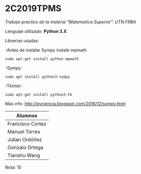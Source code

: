 # 2C2019TPMS

_Trabajo practico de la materia "Matematica Superior". UTN FRBA_

Lenguaje utilizado: **Python 3.X**

Librerias usadas:

-Antes de instalar Sympy instale mpmath
```
sudo apt-get install python-mpmath
```
-Sympy:
```
sudo apt install python3-sympy
```
-Tkinter:
```
sudo apt-get install python3-tk
```

Mas info: http://pyciencia.blogspot.com/2016/12/sympy.html

| Alumnos  |
| -------------|
| Francisco Cortez|
| Manuel Torres|
| Julian Ordóñez|
| Gonzalo Ortega|
| Tianshu Wang|

Nota: 10
